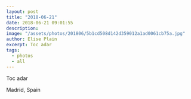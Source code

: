 ```yaml
---
layout: post
title: "2018-06-21"
date: 2018-06-21 09:01:55
description: 
image: "/assets/photos/201806/5b1cd508d142d359012a1ad0061cb75a.jpg"
author: Elise Plain
excerpt: Toc adar
tags: 
  - photos
  - all
---
```


Toc adar
<p></p>
Madrid, Spain